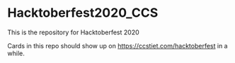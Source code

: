 # Hacktoberfest2020_CCS
This is the repository for Hacktoberfest 2020

Cards in this repo should show up on https://ccstiet.com/hacktoberfest in a while.